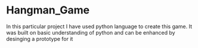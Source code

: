 # Hangman_Game
In this particular project I have used python language to create this game. It was built on basic understanding of python and can be enhanced by desinging a prototype for it

